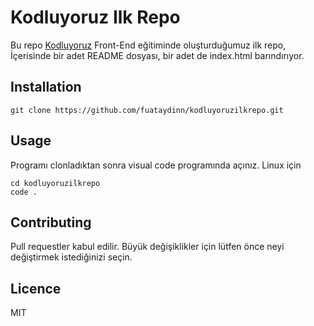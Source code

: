 # Kodluyoruz Ilk Repo
Bu repo [Kodluyoruz](https://www.kodluyoruz.org) Front-End eğitiminde oluşturduğumuz ilk repo, İçerisinde bir adet README dosyası, bir adet de index.html barındırıyor.

## Installation
```visualcode
git clone https://github.com/fuataydinn/kodluyoruzilkrepo.git
```
## Usage
Programı clonladıktan sonra visual code programında açınız.
Linux için 

```visualcode
cd kodluyoruzilkrepo
code .
```
## Contributing
Pull requestler kabul edilir. Büyük değişiklikler için lütfen önce neyi değiştirmek istediğinizi seçin.

## Licence
MIT

